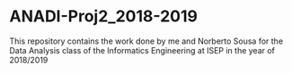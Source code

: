 # ANADI-Proj2_2018-2019
This repository contains the work done by me and Norberto Sousa for the Data Analysis class of the Informatics Engineering at ISEP in the year of 2018/2019
